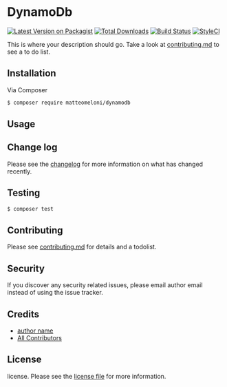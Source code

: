 # DynamoDb

[![Latest Version on Packagist][ico-version]][link-packagist]
[![Total Downloads][ico-downloads]][link-downloads]
[![Build Status][ico-travis]][link-travis]
[![StyleCI][ico-styleci]][link-styleci]

This is where your description should go. Take a look at [contributing.md](contributing.md) to see a to do list.

## Installation

Via Composer

``` bash
$ composer require matteomeloni/dynamodb
```

## Usage

## Change log

Please see the [changelog](changelog.md) for more information on what has changed recently.

## Testing

``` bash
$ composer test
```

## Contributing

Please see [contributing.md](contributing.md) for details and a todolist.

## Security

If you discover any security related issues, please email author email instead of using the issue tracker.

## Credits

- [author name][link-author]
- [All Contributors][link-contributors]

## License

license. Please see the [license file](license.md) for more information.

[ico-version]: https://img.shields.io/packagist/v/matteomeloni/dynamodb.svg?style=flat-square
[ico-downloads]: https://img.shields.io/packagist/dt/matteomeloni/dynamodb.svg?style=flat-square
[ico-travis]: https://img.shields.io/travis/matteomeloni/dynamodb/master.svg?style=flat-square
[ico-styleci]: https://styleci.io/repos/12345678/shield

[link-packagist]: https://packagist.org/packages/matteomeloni/dynamodb
[link-downloads]: https://packagist.org/packages/matteomeloni/dynamodb
[link-travis]: https://travis-ci.org/matteomeloni/dynamodb
[link-styleci]: https://styleci.io/repos/12345678
[link-author]: https://github.com/matteomeloni
[link-contributors]: ../../contributors
